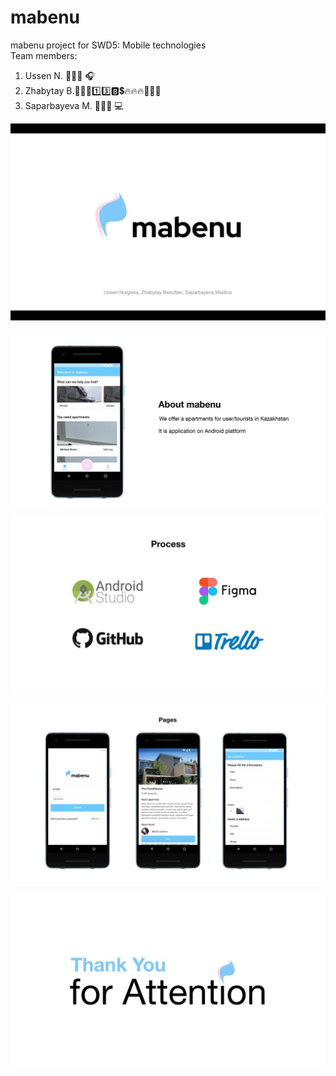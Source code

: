 # mabenu
mabenu project for SWD5: Mobile technologies<br>
Team members:
  1. Ussen N. 👨🏻‍💻 🎧
  2. Zhabytay B.👨🏿‍🏫1️⃣3️⃣🅱💲🔥🔥🔥👞👞👞
  3. Saparbayeva M. 🧛‍♀️🏫 💻
  
<p align="center"><img src="https://github.com/nurgi17/auabnb/blob/nurgi17/1.jpg"></p>
<p align="center"><img src="https://github.com/nurgi17/auabnb/blob/nurgi17/2.jpg"></p>
<p align="center"><img src="https://github.com/nurgi17/auabnb/blob/nurgi17/3.jpg"></p>
<p align="center"><img src="https://github.com/nurgi17/auabnb/blob/nurgi17/4.jpg"></p>
<p align="center"><img src="https://github.com/nurgi17/auabnb/blob/nurgi17/5.jpg"></p>


